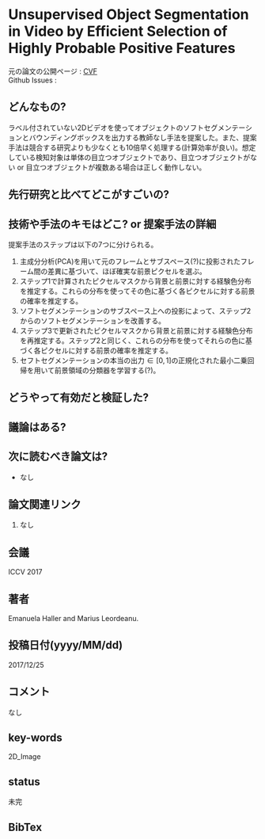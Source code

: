 # Unsupervised Object Segmentation in Video by Efficient Selection of Highly Probable Positive Features

元の論文の公開ページ : [CVF](http://openaccess.thecvf.com/content_ICCV_2017/papers/Haller_Unsupervised_Object_Segmentation_ICCV_2017_paper.pdf)  
Github Issues : 

## どんなもの?
ラベル付されていない2Dビデオを使ってオブジェクトのソフトセグメンテーションとバウンディングボックスを出力する教師なし手法を提案した。また、提案手法は競合する研究よりも少なくとも10倍早く処理する(計算効率が良い)。想定している検知対象は単体の目立つオブジェクトであり、目立つオブジェクトがない or 目立つオブジェクトが複数ある場合は正しく動作しない。

## 先行研究と比べてどこがすごいの?

## 技術や手法のキモはどこ? or 提案手法の詳細
提案手法のステップは以下の7つに分けられる。

1. 主成分分析(PCA)を用いて元のフレームとサブスペース(?)に投影されたフレーム間の差異に基づいて、ほぼ確実な前景ピクセルを選ぶ。
2. ステップ1で計算されたピクセルマスクから背景と前景に対する経験色分布を推定する。これらの分布を使ってその色に基づく各ピクセルに対する前景の確率を推定する。
3. ソフトセグメンテーションのサブスペース上への投影によって、ステップ2からのソフトセグメンテーションを改善する。
4. ステップ3で更新されたピクセルマスクから背景と前景に対する経験色分布を再推定する。ステップ2と同じく、これらの分布を使ってそれらの色に基づく各ピクセルに対する前景の確率を推定する。
5. セフトセグメンテーションの本当の出力$\in[0,1]$の正規化された最小二乗回帰を用いて前景領域の分類器を学習する(?)。

## どうやって有効だと検証した?

## 議論はある?

## 次に読むべき論文は?
- なし

## 論文関連リンク
1. なし

## 会議
ICCV 2017

## 著者
Emanuela Haller and Marius Leordeanu.

## 投稿日付(yyyy/MM/dd)
2017/12/25

## コメント
なし

## key-words
2D_Image

## status
未完

## BibTex
